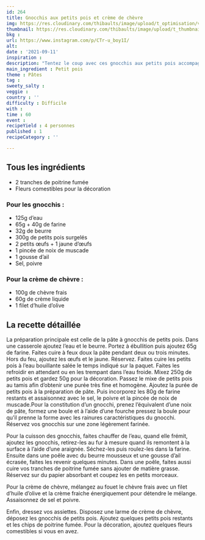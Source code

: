 ```yaml
---
id: 264
title: Gnocchis aux petits pois et crème de chèvre
img: https://res.cloudinary.com/thibaults/image/upload/t_optimisation/v1631388183/Recipes/20210911_gnocchis_petits_pois.jpg
thumbnail: https://res.cloudinary.com/thibaults/image/upload/t_thumbnail_josie/v1631388183/Recipes/20210911_gnocchis_petits_pois.jpg
bkg : 
url: https://www.instagram.com/p/CTr-u_boy1I/
alt: 
date : '2021-09-11'
inspiration : 
description: "Tentez le coup avec ces gnocchis aux petits pois accompagnés d’un crème de chèvre et de bacon."
main_ingredient : Petit pois
theme : Pâtes
tag : 
sweety_salty : 
veggie : 
country : ''
difficulty : Difficile
with : 
time : 60
event : 
recipeYield : 4 personnes
published : 1
recipeCategory : ''

---
```


## Tous les ingrédients
 - 2 tranches de poitrine fumée
 - Fleurs comestibles pour la décoration

### Pour les gnocchis :
 - 125g d’eau
 - 65g + 40g de farine
 - 32g de beurre
 - 300g de petits pois surgelés
 - 2 petits œufs + 1 jaune d’œufs
 - 1 pincée de noix de muscade
 - 1 gousse d’ail
 - Sel, poivre

### Pour la crème de chèvre :
 - 100g de chèvre frais
 - 60g de crème liquide
 - 1 filet d’huile d’olive

## La recette détaillée
La préparation principale est celle de la pâte à gnocchis de petits pois. Dans une casserole ajoutez l’eau et le beurre. Portez à ébullition puis ajoutez 65g de farine. Faites cuire à feux doux la pâte pendant deux ou trois minutes. Hors du feu, ajoutez les œufs et le jaune. Réservez. Faites cuire les petits pois à l’eau bouillante salée le temps indiqué sur la paquet. Faites les refroidir en attendant ou en les trempant dans l’eau froide. Mixez 250g de petits pois et gardez 50g pour la décoration. Passez le mixe de petits pois au tamis afin d’obtenir une purée très fine et homogène. Ajoutez la purée de petits pois à la préparation de pâte. Puis incorporez les 80g de farine restants et assaisonnez avec le sel, le poivre et la pincée de noix de muscade.Pour la constitution d’un gnocchi, prenez l’équivalent d’une noix de pâte, formez une boule et à l’aide d’une fourche pressez la boule pour qu’il prenne la forme avec les rainures caractéristiques du gnocchi. Réservez vos gnocchis sur une zone légèrement farinée.

Pour la cuisson des gnocchis, faites chauffer de l’eau, quand elle frémit, ajoutez les gnocchis, retirez-les au fur à mesure quand ils remontent à la surface à l’aide d’une araignée. Séchez-les puis roulez-les dans la farine. Ensuite dans une poêle avec du beurre mousseux et une gousse d’ail écrasée, faites les revenir quelques minutes. Dans une poêle, faites aussi cuire vos tranches de poitrine fumée sans ajouter de matière grasse. Réservez sur du papier absorbant et coupez les en petits morceaux.

Pour la crème de chèvre, mélangez au fouet le chèvre frais avec un filet d’huile d’olive et la crème fraiche énergiquement pour détendre le mélange. Assaisonnez de sel et poivre.

Enfin, dressez vos assiettes. Disposez une larme de crème de chèvre, déposez les gnocchis de petits pois. Ajoutez quelques petits pois restants et les chips de poitrine fumée. Pour la décoration, ajoutez quelques fleurs comestibles si vous en avez.